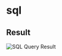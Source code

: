 # sql

## Result
![SQL Query Result](https://github.com/iammarix/athenium-code-exercise/blob/master/sql/queryresult.PNG)
